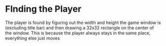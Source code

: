 

# FInding the Player
The player is found by figuring out the width and height the game window is (excluding title bar) and then drawing a 32x32 rectangle
on the center of the window.
This is because the player always stays in the same place, everything else just moves
